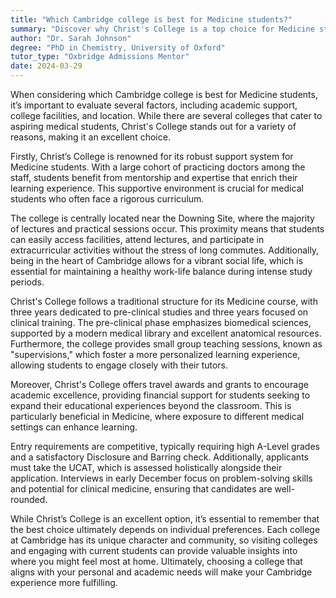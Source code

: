 ```yaml
---
title: "Which Cambridge college is best for Medicine students?"
summary: "Discover why Christ's College is a top choice for Medicine students at Cambridge, offering strong support, central location, and excellent resources."
author: "Dr. Sarah Johnson"
degree: "PhD in Chemistry, University of Oxford"
tutor_type: "Oxbridge Admissions Mentor"
date: 2024-03-29
---
```


When considering which Cambridge college is best for Medicine students, it’s important to evaluate several factors, including academic support, college facilities, and location. While there are several colleges that cater to aspiring medical students, Christ's College stands out for a variety of reasons, making it an excellent choice.

Firstly, Christ’s College is renowned for its robust support system for Medicine students. With a large cohort of practicing doctors among the staff, students benefit from mentorship and expertise that enrich their learning experience. This supportive environment is crucial for medical students who often face a rigorous curriculum. 

The college is centrally located near the Downing Site, where the majority of lectures and practical sessions occur. This proximity means that students can easily access facilities, attend lectures, and participate in extracurricular activities without the stress of long commutes. Additionally, being in the heart of Cambridge allows for a vibrant social life, which is essential for maintaining a healthy work-life balance during intense study periods.

Christ's College follows a traditional structure for its Medicine course, with three years dedicated to pre-clinical studies and three years focused on clinical training. The pre-clinical phase emphasizes biomedical sciences, supported by a modern medical library and excellent anatomical resources. Furthermore, the college provides small group teaching sessions, known as "supervisions," which foster a more personalized learning experience, allowing students to engage closely with their tutors.

Moreover, Christ's College offers travel awards and grants to encourage academic excellence, providing financial support for students seeking to expand their educational experiences beyond the classroom. This is particularly beneficial in Medicine, where exposure to different medical settings can enhance learning.

Entry requirements are competitive, typically requiring high A-Level grades and a satisfactory Disclosure and Barring check. Additionally, applicants must take the UCAT, which is assessed holistically alongside their application. Interviews in early December focus on problem-solving skills and potential for clinical medicine, ensuring that candidates are well-rounded.

While Christ’s College is an excellent option, it’s essential to remember that the best choice ultimately depends on individual preferences. Each college at Cambridge has its unique character and community, so visiting colleges and engaging with current students can provide valuable insights into where you might feel most at home. Ultimately, choosing a college that aligns with your personal and academic needs will make your Cambridge experience more fulfilling.
    